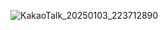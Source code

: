 ![KakaoTalk_20250103_223712890](https://github.com/user-attachments/assets/da13108a-14b3-4679-87fd-65e0adfcc63f)
